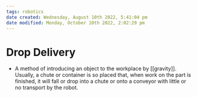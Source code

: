 ```yaml
---
tags: robotics
date created: Wednesday, August 10th 2022, 5:41:04 pm
date modified: Monday, October 10th 2022, 2:02:29 pm
---
```


# Drop Delivery
- A method of introducing an object to the workplace by [[gravity]]. Usually, a chute or container is so placed that, when work on the part is finished, it will fall or drop into a chute or onto a conveyor with little or no transport by the robot.

